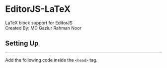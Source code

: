 # EditorJS-LaTeX
LaTeX block support for EditorJS<br/>
Created By: MD Gaziur Rahman Noor

<h2>Setting Up</h2>
<hr/>
Add the following code inside the <code>&#x3C;head&#x3E;</code> tag.<br/>
<code>
</code>